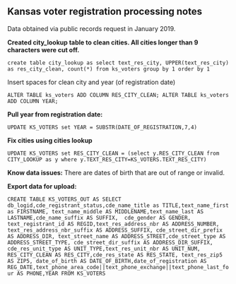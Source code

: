 ## Kansas voter registration processing notes

Data obtained via public records request in January 2019.

**Created city_lookup table to clean cities. All cities longer than 9 characters were cut off.**

`create table city_lookup as
select text_res_city, UPPER(text_res_city) as res_city_clean, count(*)
from ks_voters
group by 1
order by 1`

Insert spaces for clean city and year (of registration date)

`ALTER TABLE ks_voters ADD COLUMN RES_CITY_CLEAN;
ALTER TABLE ks_voters ADD COLUMN YEAR;`


**Pull year from registration date:**

`UPDATE KS_VOTERS
set YEAR = SUBSTR(DATE_OF_REGISTRATION,7,4)`

**Fix cities using cities lookup**

`UPDATE KS_VOTERS
set RES_CITY_CLEAN = (select y.RES_CITY_CLEAN from CITY_LOOKUP as y where y.TEXT_RES_CITY=KS_VOTERS.TEXT_RES_CITY)`

**Know data issues:**
There are dates of birth that are out of range or invalid.

**Export data for upload:**

`CREATE TABLE KS_VOTERS_OUT AS
SELECT db_logid,cde_registrant_status,cde_name_title as TITLE,text_name_first as FIRSTNAME,
text_name_middle AS MIDDLENAME,text_name_last AS LASTNAME,cde_name_suffix AS SUFFIX, 
cde_gender AS GENDER, text_registrant_id AS REGID,text_res_address_nbr AS ADDRESS_NUMBER,
text_res_address_nbr_suffix AS ADDRESS_SUFFIX, cde_street_dir_prefix AS ADDRESS_DIR,
text_street_name AS ADDRESS_STREET,cde_street_type AS ADDRESS_STREET_TYPE,
cde_street_dir_suffix AS ADDRESS_DIR_SUFFIX, cde_res_unit_type AS UNIT_TYPE,text_res_unit_nbr AS UNIT_NUM,
RES_CITY_CLEAN AS RES_CITY,cde_res_state AS RES_STATE, text_res_zip5 AS ZIP5,
date_of_birth AS DATE_OF_BIRTH,date_of_registration AS REG_DATE,text_phone_area_code||text_phone_exchange||text_phone_last_four AS PHONE,YEAR
FROM KS_VOTERS`

